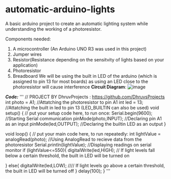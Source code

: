 # automatic-arduino-lights
A basic arduino project to create an automatic lighting system while understanding the working of a photoresistor.

Components needed:
1) A microcontroller (An Arduino UNO R3 was used in this project)
2) Jumper wires
3) Resistor(Resistance depending on the sensitvity of lights based on your application)
4) Photoresistor
5) Breadboard
We will be using the built in LED of the arduino (which is assigned to pin 13 for most boards) as using an LED close to the photoresistor will cause interference 
**Circuit Diagram**:
![image](https://github.com/user-attachments/assets/e041cecb-885c-4760-85d8-0e786f7efb88)

***Code:***
'''
// PROJECT BY DhruvProjects : https://github.com/DhruvsProjects
int photo = A1;   //Attatching the photoresistor to pin A1
int led = 13;   //Attatching the built in led to pin 13 (LED_BUILTIN can also be used)
void setup() {
  // put your setup code here, to run once:
Serial.begin(9600);   //Starting Serial communication
pinMode(photo,INPUT); //Declaring pin A1 as an input
pinMode(led,OUTPUT);  //Declaring the builtin LED as an output
}

void loop() {
  // put your main code here, to run repeatedly:
int lightValue = analogRead(photo); //Using AnalogRead to recieve data from the photoresistor
Serial.println(lightValue); //Displaying readings on serial monitor
if (lightValue<=550){
  digitalWrite(led,HIGH);   // If light levels fall below a certain threshold, the built in LED will be turned on

}
else{
  digitalWrite(led,LOW);    //// If light levels go above a certain threshold, the built in LED will be turned off
}
delay(100); 
}
'''

   

   
